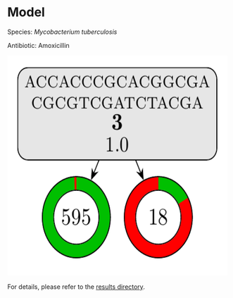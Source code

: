 
# Model

Species: *Mycobacterium tuberculosis*

Antibiotic: Amoxicillin

<img src="./model.png" width=500 height=500 />

For details, please refer to the [results directory](../../../../../results/cart_b/mycobacterium%20tuberculosis/amoxicillin/repeat_8/).


